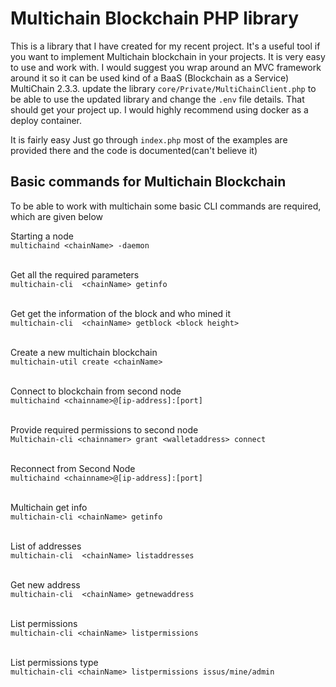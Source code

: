 # Multichain Blockchain PHP library

This is a library that I have created for my recent project.
It's a useful tool if you want to implement Multichain blockchain in  your projects. It is very easy to
use and work with. 
I would suggest you wrap around an MVC framework around it so it can be used kind of a BaaS (Blockchain as a Service)
MultiChain 2.3.3. update the library `core/Private/MultiChainClient.php` to be able to use the updated library and change the `.env` file details. That should get your project up. I would highly recommend using docker as a deploy container.

It is fairly easy Just go through `index.php` most of the examples are provided there and the code is documented(can't believe it)

## Basic commands for Multichain Blockchain 
To be able to work with multichain some basic CLI commands are required, which are given below


Starting a node <br/>
`multichaind <chainName> -daemon`<br/><br/>

Get all the required parameters <br/>
`multichain-cli  <chainName> getinfo`<br/><br/>

Get get the information of the block and who mined it <br/>
`multichain-cli  <chainName> getblock <block height>`<br/><br/>

Create a new multichain blockchain <br/>
`multichain-util create <chainName>`<br/><br/>


Connect to blockchain from second node <br/> 
`multichaind <chainname>@[ip-address]:[port]`<br/><br/>

Provide required permissions to second node <br/>
`Multichain-cli <chainnamer> grant <walletaddress> connect`<br/><br/>

Reconnect from Second Node <br/>
`multichaind <chainname>@[ip-address]:[port]`<br/><br/>

Multichain get info <br/> 
`multichain-cli <chainName> getinfo`<br/><br/>

List of addresses <br/> 
`multichain-cli  <chainName> listaddresses`<br/><br/>

Get new address <br/> 
`multichain-cli  <chainName> getnewaddress`<br/><br/>

List permissions <br/>
`multichain-cli <chainName> listpermissions`<br/><br/>

List permissions type <br/>
`multichain-cli <chainName> listpermissions issus/mine/admin`<br/><br/>

